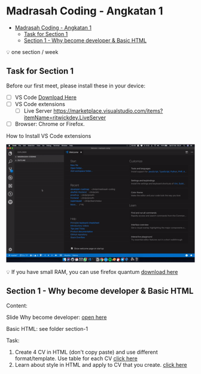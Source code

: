 # Madrasah Coding - Angkatan 1

- [Madrasah Coding - Angkatan 1](#madrasah-coding---angkatan-1)
  - [Task for Section 1](#task-for-section-1)
  - [Section 1 - Why become developer & Basic HTML](#section-1---why-become-developer--basic-html)

:bulb: one section / week

## Task for Section 1

Before our first meet, please install these in your device:

- [ ] VS Code [Download Here](https://code.visualstudio.com/Download)
- [ ] VS Code extensions
  - [ ] Live Server https://marketplace.visualstudio.com/items?itemName=ritwickdey.LiveServer
- [ ] Browser: Chrome or Firefox.

How to Install VS Code extensions

![how to](./img/01-vscode.gif)

:bulb: If you have small RAM, you can use firefox quantum
[download here](https://www.mozilla.org/id/firefox/)

## Section 1 - Why become developer & Basic HTML

Content:

Slide Why become developer: [open here](https://docs.google.com/presentation/d/1JdIY2TV5jlC_nA2XBLxJa6lXU9f0OwNewwvqZJ6PCnU/edit?usp=sharing)

Basic HTML: see folder section-1

Task:

1. Create 4 CV in HTML (don't copy paste) and use different format/template. Use table for each CV [click here](https://www.w3schools.com/html/html_tables.asp)
2. Learn about style in HTML and apply to CV that you create. [click here](https://www.w3schools.com/html/html_styles.asp)
